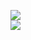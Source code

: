 [![](https://img.shields.io/badge/Made%20With-Github%20Spray-lightgrey.svg?style=for-the-badge&logo=github)](https://github.com/Annihil/github-spray#12164)  
[![](https://i.imgur.com/2DrTn0Z.gif)](https://github.com/Annihil/github-spray)